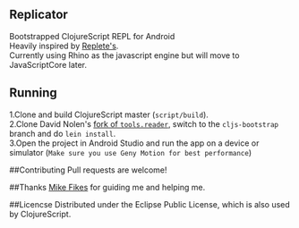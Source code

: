 ## Replicator
Bootstrapped ClojureScript REPL for Android  
Heavily inspired by [Replete's](https://github.com/mfikes/replete).   
Currently using Rhino as the javascript engine but will move to JavaScriptCore later.  

## Running
1.Clone and build ClojureScript master (`script/build`).  
2.Clone David Nolen's [fork of `tools.reader`](https://github.com/swannodette/tools.reader), switch to the `cljs-bootstrap` branch and do `lein install`.  
3.Open the project in Android Studio and run the app on a device or simulator (`Make sure you use Geny Motion for best performance`)

##Contributing
Pull requests are welcome!

##Thanks
[Mike Fikes](https://github.com/mfikes) for guiding me and helping me.

##Licencse
Distributed under the Eclipse Public License, which is also used by ClojureScript.
